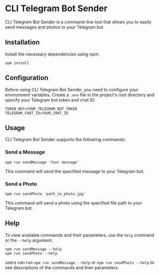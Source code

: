 
# CLI Telegram Bot Sender

CLI Telegram Bot Sender is a command-line tool that allows you to easily send messages and photos to your Telegram bot.

## Installation

Install the necessary dependencies using npm:

```
npm install
```

## Configuration

Before using CLI Telegram Bot Sender, you need to configure your environment variables. Create a `.env` file in the project's root directory and specify your Telegram bot token and chat ID:

```
TOKEN_BOT=YOUR_TELEGRAM_BOT_TOKEN
TELEGRAM_CHAT_ID=YOUR_CHAT_ID
```

## Usage

CLI Telegram Bot Sender supports the following commands:

### Send a Message

```
npm run sendMessage 'Your message'
```

This command will send the specified message to your Telegram bot.

### Send a Photo

```
npm run sendPhoto 'path_to_photo.jpg'
```

This command will send a photo using the specified file path to your Telegram bot.

## Help

To view available commands and their parameters, use the `help` command or the `--help` argument:

```
npm run sendMessage --help
npm run sendPhoto --help
```
 users can run `npm run sendMessage --help` or `npm run sendPhoto --help` to see descriptions of the commands and their parameters.
